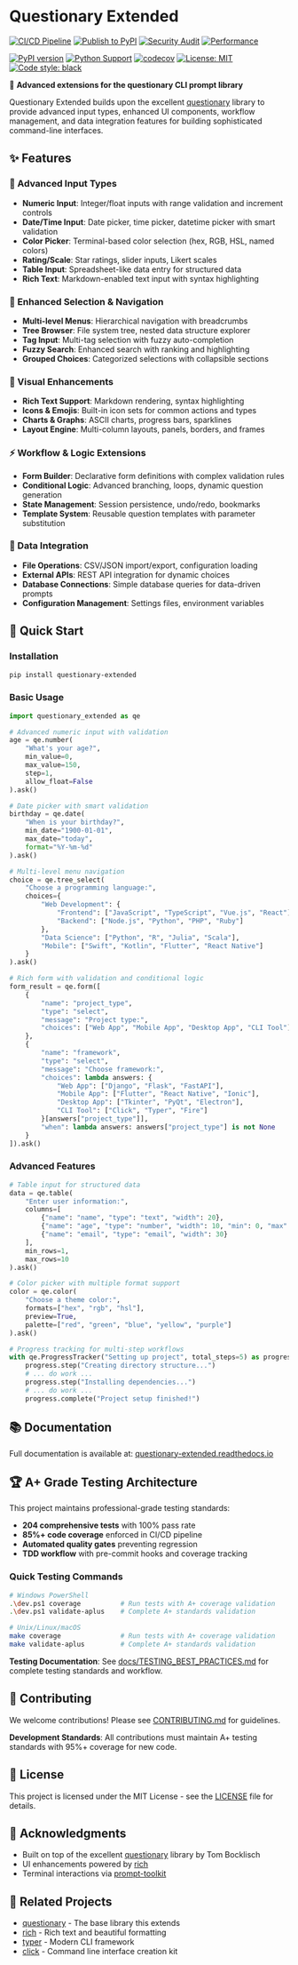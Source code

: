 # Questionary Extended

[![CI/CD Pipeline](https://github.com/JustinCBates/tui-engine/actions/workflows/ci.yml/badge.svg)](https://github.com/JustinCBates/tui-engine/actions/workflows/ci.yml)
[![Publish to PyPI](https://github.com/JustinCBates/tui-engine/actions/workflows/publish.yml/badge.svg)](https://github.com/JustinCBates/tui-engine/actions/workflows/publish.yml)
[![Security Audit](https://github.com/JustinCBates/tui-engine/actions/workflows/security.yml/badge.svg)](https://github.com/JustinCBates/tui-engine/actions/workflows/security.yml)
[![Performance](https://github.com/JustinCBates/tui-engine/actions/workflows/performance.yml/badge.svg)](https://github.com/JustinCBates/tui-engine/actions/workflows/performance.yml)

[![PyPI version](https://badge.fury.io/py/questionary-extended.svg)](https://badge.fury.io/py/questionary-extended)
[![Python Support](https://img.shields.io/pypi/pyversions/questionary-extended.svg)](https://pypi.org/project/questionary-extended/)
[![codecov](https://codecov.io/gh/JustinCBates/tui-engine/branch/main/graph/badge.svg)](https://codecov.io/gh/JustinCBates/tui-engine)
[![License: MIT](https://img.shields.io/badge/License-MIT-yellow.svg)](https://opensource.org/licenses/MIT)
[![Code style: black](https://img.shields.io/badge/code%20style-black-000000.svg)](https://github.com/psf/black)

🚀 **Advanced extensions for the questionary CLI prompt library**

Questionary Extended builds upon the excellent [questionary](https://github.com/tmbo/questionary) library to provide advanced input types, enhanced UI components, workflow management, and data integration features for building sophisticated command-line interfaces.

## ✨ Features

### 🎯 Advanced Input Types

- **Numeric Input**: Integer/float inputs with range validation and increment controls
- **Date/Time Input**: Date picker, time picker, datetime picker with smart validation
- **Color Picker**: Terminal-based color selection (hex, RGB, HSL, named colors)
- **Rating/Scale**: Star ratings, slider inputs, Likert scales
- **Table Input**: Spreadsheet-like data entry for structured data
- **Rich Text**: Markdown-enabled text input with syntax highlighting

### 🎨 Enhanced Selection & Navigation

- **Multi-level Menus**: Hierarchical navigation with breadcrumbs
- **Tree Browser**: File system tree, nested data structure explorer
- **Tag Input**: Multi-tag selection with fuzzy auto-completion
- **Fuzzy Search**: Enhanced search with ranking and highlighting
- **Grouped Choices**: Categorized selections with collapsible sections

### 🎪 Visual Enhancements

- **Rich Text Support**: Markdown rendering, syntax highlighting
- **Icons & Emojis**: Built-in icon sets for common actions and types
- **Charts & Graphs**: ASCII charts, progress bars, sparklines
- **Layout Engine**: Multi-column layouts, panels, borders, and frames

### ⚡ Workflow & Logic Extensions

- **Form Builder**: Declarative form definitions with complex validation rules
- **Conditional Logic**: Advanced branching, loops, dynamic question generation
- **State Management**: Session persistence, undo/redo, bookmarks
- **Template System**: Reusable question templates with parameter substitution

### 🔗 Data Integration

- **File Operations**: CSV/JSON import/export, configuration loading
- **External APIs**: REST API integration for dynamic choices
- **Database Connections**: Simple database queries for data-driven prompts
- **Configuration Management**: Settings files, environment variables

## 🚀 Quick Start

### Installation

```bash
pip install questionary-extended
```

### Basic Usage

```python
import questionary_extended as qe

# Advanced numeric input with validation
age = qe.number(
    "What's your age?",
    min_value=0,
    max_value=150,
    step=1,
    allow_float=False
).ask()

# Date picker with smart validation
birthday = qe.date(
    "When is your birthday?",
    min_date="1900-01-01",
    max_date="today",
    format="%Y-%m-%d"
).ask()

# Multi-level menu navigation
choice = qe.tree_select(
    "Choose a programming language:",
    choices={
        "Web Development": {
            "Frontend": ["JavaScript", "TypeScript", "Vue.js", "React"],
            "Backend": ["Node.js", "Python", "PHP", "Ruby"]
        },
        "Data Science": ["Python", "R", "Julia", "Scala"],
        "Mobile": ["Swift", "Kotlin", "Flutter", "React Native"]
    }
).ask()

# Rich form with validation and conditional logic
form_result = qe.form([
    {
        "name": "project_type",
        "type": "select",
        "message": "Project type:",
        "choices": ["Web App", "Mobile App", "Desktop App", "CLI Tool"]
    },
    {
        "name": "framework",
        "type": "select",
        "message": "Choose framework:",
        "choices": lambda answers: {
            "Web App": ["Django", "Flask", "FastAPI"],
            "Mobile App": ["Flutter", "React Native", "Ionic"],
            "Desktop App": ["Tkinter", "PyQt", "Electron"],
            "CLI Tool": ["Click", "Typer", "Fire"]
        }[answers["project_type"]],
        "when": lambda answers: answers["project_type"] is not None
    }
]).ask()
```

### Advanced Features

```python
# Table input for structured data
data = qe.table(
    "Enter user information:",
    columns=[
        {"name": "name", "type": "text", "width": 20},
        {"name": "age", "type": "number", "width": 10, "min": 0, "max": 120},
        {"name": "email", "type": "email", "width": 30}
    ],
    min_rows=1,
    max_rows=10
).ask()

# Color picker with multiple format support
color = qe.color(
    "Choose a theme color:",
    formats=["hex", "rgb", "hsl"],
    preview=True,
    palette=["red", "green", "blue", "yellow", "purple"]
).ask()

# Progress tracking for multi-step workflows
with qe.ProgressTracker("Setting up project", total_steps=5) as progress:
    progress.step("Creating directory structure...")
    # ... do work ...
    progress.step("Installing dependencies...")
    # ... do work ...
    progress.complete("Project setup finished!")
```

## 📚 Documentation

Full documentation is available at: [questionary-extended.readthedocs.io](https://questionary-extended.readthedocs.io)

## 🏆 **A+ Grade Testing Architecture**

This project maintains professional-grade testing standards:

- **204 comprehensive tests** with 100% pass rate
- **85%+ code coverage** enforced in CI/CD pipeline  
- **Automated quality gates** preventing regression
- **TDD workflow** with pre-commit hooks and coverage tracking

### Quick Testing Commands

```bash
# Windows PowerShell
.\dev.ps1 coverage          # Run tests with A+ coverage validation
.\dev.ps1 validate-aplus    # Complete A+ standards validation

# Unix/Linux/macOS  
make coverage               # Run tests with A+ coverage validation
make validate-aplus         # Complete A+ standards validation
```

**Testing Documentation**: See [docs/TESTING_BEST_PRACTICES.md](docs/TESTING_BEST_PRACTICES.md) for complete testing standards and workflow.

## 🤝 Contributing

We welcome contributions! Please see [CONTRIBUTING.md](CONTRIBUTING.md) for guidelines.

**Development Standards**: All contributions must maintain A+ testing standards with 95%+ coverage for new code.

## 📄 License

This project is licensed under the MIT License - see the [LICENSE](LICENSE) file for details.

## 🙏 Acknowledgments

- Built on top of the excellent [questionary](https://github.com/tmbo/questionary) library by Tom Bocklisch
- UI enhancements powered by [rich](https://github.com/Textualize/rich)
- Terminal interactions via [prompt-toolkit](https://github.com/prompt-toolkit/python-prompt-toolkit)

## 🔗 Related Projects

- [questionary](https://github.com/tmbo/questionary) - The base library this extends
- [rich](https://github.com/Textualize/rich) - Rich text and beautiful formatting
- [typer](https://github.com/tiangolo/typer) - Modern CLI framework
- [click](https://github.com/pallets/click) - Command line interface creation kit

